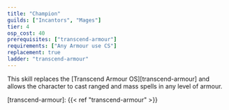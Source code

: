 ```yaml
---
title: "Champion"
guilds: ["Incantors", "Mages"]
tier: 4
osp_cost: 40
prerequisites: ["transcend-armour"]
requirements: ["Any Armour use CS"]
replacement: true
ladder: "transcend-armour"
---
```

This skill replaces the [Transcend Armour OS][transcend-armour] and allows the character to cast ranged and mass spells in any level of armour.

[transcend-armour]: {{< ref "transcend-armour" >}}
